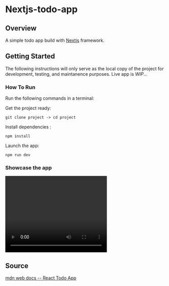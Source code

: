 # Nextjs-todo-app
## Overview
A simple todo app build with [Nextjs](https://nextjs.org/) framework.

## Getting Started
The following instructions will only serve as the local copy of the project for development, testing, and maintanence purposes. Live app is *WIP*...

### How To Run
Run the following commands in a terminal:

Get the project ready:
```
git clone project -> cd project
```
Install dependencies :
```
npm install
```
Launch the app:
```
npm run dev
```
### Showcase the app
<video width="320" height="240" controls>
  <source src="D:\courses\cscourse\webdev\Nextjs-todo-app\videos" type="video/mp4">
</video>

## Source
[mdn web docs -- React Todo App](https://developer.mozilla.org/en-US/docs/Learn/Tools_and_testing/Client-side_JavaScript_frameworks/React_getting_started)

